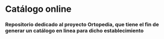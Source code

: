 # Catálogo online

### Repositorio dedicado al proyecto Ortopedia, que tiene el fin de generar un catálogo en linea para dicho establecimiento
